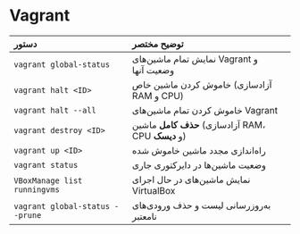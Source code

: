 # Vagrant

| دستور                        | توضیح مختصر                                                                   |
| :-------------------------------- | :-------------------------------------------------------------------------------------- |
| `vagrant global-status`         | نمایش تمام ماشین‌های Vagrant و وضعیت آنها                   |
| `vagrant halt <ID>`             | خاموش کردن ماشین خاص (آزادسازی RAM و CPU)                     |
| `vagrant halt --all`            | خاموش کردن تمام ماشین‌های Vagrant                                 |
| `vagrant destroy <ID>`          | **حذف کامل** ماشین (آزادسازی RAM، CPU و **دیسک**) |
| `vagrant up <ID>`               | راه‌اندازی مجدد ماشین خاموش شده                              |
| `vagrant status`                | وضعیت ماشین‌ها در دایرکتوری جاری                            |
| `VBoxManage list runningvms`    | نمایش ماشین‌های در حال اجرای VirtualBox                         |
| `vagrant global-status --prune` | به‌روزرسانی لیست و حذف ورودی‌های نامعتبر             |
